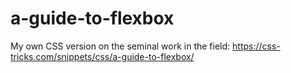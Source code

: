 # a-guide-to-flexbox
My own CSS version on the seminal work in the field: https://css-tricks.com/snippets/css/a-guide-to-flexbox/
